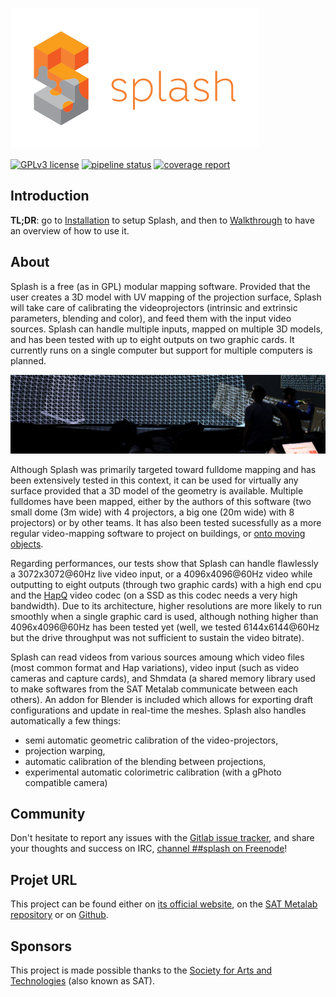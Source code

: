 ![Icon](./images/icon.png)

[![GPLv3 license](https://img.shields.io/badge/License-GPLv3-blue.svg)](http://perso.crans.org/besson/LICENSE.html)
[![pipeline status](https://gitlab.com/sat-metalab/splash/badges/master/pipeline.svg)](https://gitlab.com/sat-metalab/splash/commits/develop)
[![coverage report](https://gitlab.com/sat-metalab/splash/badges/develop/coverage.svg)](https://gitlab.com/sat-metalab/splash/commits/develop)


## Introduction

**TL;DR**: go to [Installation](./Installation) to setup Splash, and then to [Walkthrough](./Walkthrough) to have an overview of how to use it.

## About
Splash is a free (as in GPL) modular mapping software. Provided that the user creates a 3D model with UV mapping of the projection surface, Splash will take care of calibrating the videoprojectors (intrinsic and extrinsic parameters, blending and color), and feed them with the input video sources. Splash can handle multiple inputs, mapped on multiple 3D models, and has been tested with up to eight outputs on two graphic cards. It currently runs on a single computer but support for multiple computers is planned.

![Splash in a 20 meters fulldome](./images/splash_sato.jpg)

Although Splash was primarily targeted toward fulldome mapping and has been extensively tested in this context, it can be used for virtually any surface provided that a 3D model of the geometry is available. Multiple fulldomes have been mapped, either by the authors of this software (two small dome (3m wide) with 4 projectors, a big one (20m wide) with 8 projectors) or by other teams. It has also been tested sucessfully as a more regular video-mapping software to project on buildings, or [onto moving objects](https://vimeo.com/268028595).

Regarding performances, our tests show that Splash can handle flawlessly a 3072x3072@60Hz live video input, or a 4096x4096@60Hz video while outputting to eight outputs (through two graphic cards) with a high end cpu and the [HapQ](http://vdmx.vidvox.net/blog/hap) video codec (on a SSD as this codec needs a very high bandwidth). Due to its architecture, higher resolutions are more likely to run smoothly when a single graphic card is used, although nothing higher than 4096x4096@60Hz has been tested yet (well, we tested 6144x6144@60Hz but the drive throughput was not sufficient to sustain the video bitrate).

Splash can read videos from various sources amoung which video files (most common format and Hap variations), video input (such as video cameras and capture cards), and Shmdata (a shared memory library used to make softwares from the SAT Metalab communicate between each others). An addon for Blender is included which allows for exporting draft configurations and update in real-time the meshes. Splash also handles automatically a few things:
- semi automatic geometric calibration of the video-projectors,
- projection warping,
- automatic calibration of the blending between projections,
- experimental automatic colorimetric calibration (with a gPhoto compatible camera)

## Community
Don't hesitate to report any issues with the [Gitlab issue tracker](https://gitlab.com/sat-metalab/splash/issues), and share your thoughts and success on IRC, [channel ##splash on Freenode](http://webchat.freenode.net/?randomnick=1&channels=%23%23splash&uio=d4)!

## Projet URL
This project can be found either on [its official website](https://sat-metalab.gitlab.io/splash), on the [SAT Metalab repository](https://gitlab.com/sat-metalab/splash) or on [Github](https://github.com/paperManu/splash).

## Sponsors
This project is made possible thanks to the [Society for Arts and Technologies](http://www.sat.qc.ca) (also known as SAT).
